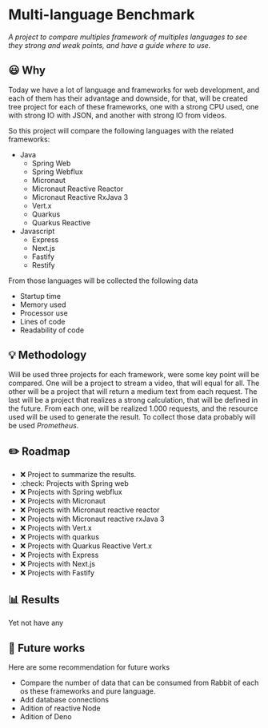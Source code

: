 # Multi-language Benchmark 
*A project to compare multiples framework of multiples languages to see they strong and weak points, and have a guide where to use.* 

## :smiley: Why
Today we have a lot of language and frameworks for web development, and each of them has their
advantage and downside, for that, will be created tree project for each of these frameworks, one with a strong CPU used, one with strong IO with JSON, and another with strong IO from videos.

So this project will compare the following languages with the related frameworks:

- Java
  - Spring Web
  - Spring Webflux
  - Micronaut
  - Micronaut Reactive Reactor
  - Micronaut Reactive RxJava 3
  - Vert.x
  - Quarkus
  - Quarkus Reactive
- Javascript
  - Express
  - Next.js
  - Fastify 
  - Restify
  
From those languages will be collected the following data
- Startup time
- Memory used
- Processor use
- Lines of code
- Readability of code

## :bulb: Methodology
 Will be used three projects for each framework, were some key point will
 be compared. 
 One will be a project to stream a video, that will equal for all.
 The other will be a project that will return a medium text from each request.
 The last will be a project that realizes a strong calculation, that will be defined in the future.
 From each one, will be realized 1.000 requests, and the resource used will be used to generate the result.
 To collect those data probably will be used *Prometheus*.
 
## :pencil2: Roadmap
- :x: Project to summarize the results.  
- :check: Projects with Spring web
- :x: Projects with Spring webflux
- :x: Projects with Micronaut
- :x: Projects with Micronaut reactive reactor
- :x: Projects with Micronaut reactive rxJava 3
- :x: Projects with Vert.x
- :x: Projects with quarkus
- :x: Projects with Quarkus Reactive Vert.x
- :x: Projects with Express
- :x: Projects with Next.js
- :x: Projects with Fastify 

## :bar_chart: Results
Yet not have any

## :calendar: Future works
Here are some recommendation for future works
- Compare the number of data that can be consumed from Rabbit of each os these 
frameworks and pure language.
- Add database connections
- Adition of reactive Node
- Adition of Deno
